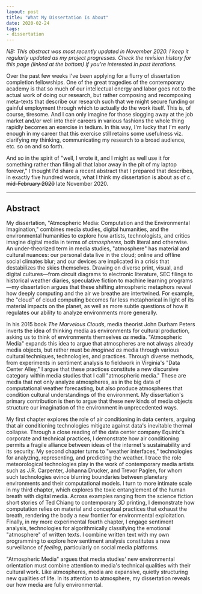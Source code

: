 ```yaml
---
layout: post
title: "What My Dissertation Is About"
date: 2020-02-24
tags:
- dissertation
---
```


*NB: This abstract was most recently updated in November 2020. I keep it regularly updated as my project progresses. Check the revision history for this page (linked at the bottom) if you're interested in past iterations.*

<!--more-->

Over the past few weeks I've been applying for a flurry of dissertation completion fellowships. One of the great tragedies of the contemporary academy is that so much of our intellectual energy and labor goes not to the actual work of doing our research, but rather composing and recomposing meta-texts that describe our research such that we might secure funding or gainful employment through which to actually do the work itself. This is, of course, tiresome. And I can only imagine for those slogging away at the job market and/or well into their careers in various fashions the whole thing rapidly becomes an exercise in tedium. In this way, I'm lucky that I'm early enough in my career that this exercise still retains some usefulness viz. clarifying my thinking, communicating my research to a broad audience, etc. so on and so forth. 

And so in the spirit of "well, I wrote it, and I might as well use it for something rather than filing all that labor away in the pit of my laptop forever," I thought I'd share a recent abstract that I prepared that describes, in exactly five hundred words, what I think my dissertation is about as of c. ~~mid-February 2020~~ late November 2020. 

***

## Abstract

My dissertation, "Atmospheric Media: Computation and the Environmental Imagination," combines media studies, digital humanities, and the environmental humanities to explore how artists, technologists, and critics imagine digital media in terms of *atmospheres*, both literal and otherwise. An under-theorized term in media studies, "atmosphere" has material and cultural nuances: our personal data live in the cloud; online and offline social climates blur; and our devices are implicated in a crisis that destabilizes the skies themselves. Drawing on diverse print, visual, and digital cultures—from circuit diagrams to electronic literature, SEC filings to historical weather diaries, speculative fiction to machine learning programs—my dissertation argues that these shifting atmospheric metaphors reveal how deeply computing and the air we breathe are intertwined. For example, the "cloud" of cloud computing becomes far less metaphorical in light of its material impacts on the planet, as well as more subtle questions of how it regulates our ability to analyze environments more generally.

In his 2015 book *The Marvelous Clouds*, media theorist John Durham Peters inverts the idea of thinking media as environments for cultural production, asking us to think of environments themselves *as* media. "Atmospheric Media" expands this idea to argue that atmospheres are not always already media objects, but rather must be *imagined as* media through various cultural techniques, technologies, and practices. Through diverse methods, from experiments in sentiment analysis to fieldwork in Virginia's "Data Center Alley," I argue that these practices constitute a new discursive category within media studies that I call "atmospheric media." These are media that not only analyze atmospheres, as in the big data of computational weather forecasting, but also produce atmospheres that condition cultural understandings of the environment. My dissertation's primary contribution is then to argue that these new kinds of media objects structure our imagination of the environment in unprecedented ways. 

My first chapter explores the role of air conditioning in data centers, arguing that air conditioning technologies mitigate against data's inevitable thermal collapse. Through a close reading of the data center company Equinix's corporate and technical practices, I demonstrate how air conditioning permits a fragile alliance between ideas of the internet's sustainability and its security. My second chapter turns to "weather interfaces," technologies for analyzing, representing, and predicting the weather. I trace the role meteorological technologies play in the work of contemporary media artists such as J.R. Carpenter, Johanna Drucker, and Trevor Paglen, for whom such technologies evince blurring boundaries between planetary environments and their computational models. I turn to more intimate scale in my third chapter, which explores the toxic entanglement of the human breath with digital media. Across examples ranging from the science fiction short stories of Ted Chiang to contemporary 3D printing, I demonstrate how computation relies on material and conceptual practices that exhaust the breath, rendering the body a new frontier for environmental exploitation. Finally, in my more experimental fourth chapter, I engage sentiment analysis, technologies for algorithmically classifying the emotional "atmosphere" of written texts. I combine written text with my own programming to explore how sentiment analysis constitutes a new surveillance of *feeling*, particularly on social media platforms. 

"Atmospheric Media" argues that media studies' new environmental orientation must combine attention to media's technical qualities with their cultural work. Like atmospheres, media are expansive, quietly structuring new qualities of life. In its attention to atmosphere, my dissertation reveals our how media are fully environmental. 